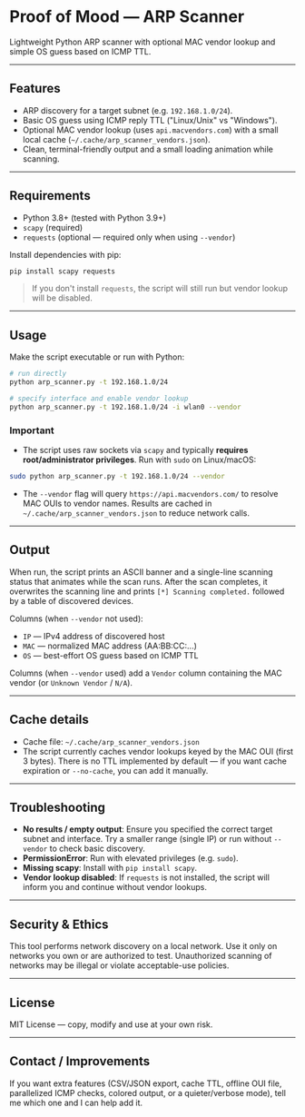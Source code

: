 # Proof of Mood — ARP Scanner

Lightweight Python ARP scanner with optional MAC vendor lookup and simple OS guess based on ICMP TTL.

---

## Features

* ARP discovery for a target subnet (e.g. `192.168.1.0/24`).
* Basic OS guess using ICMP reply TTL ("Linux/Unix" vs "Windows").
* Optional MAC vendor lookup (uses `api.macvendors.com`) with a small local cache (`~/.cache/arp_scanner_vendors.json`).
* Clean, terminal-friendly output and a small loading animation while scanning.

---

## Requirements

* Python 3.8+ (tested with Python 3.9+)
* `scapy` (required)
* `requests` (optional — required only when using `--vendor`)

Install dependencies with pip:

```bash
pip install scapy requests
```

> If you don't install `requests`, the script will still run but vendor lookup will be disabled.

---

## Usage

Make the script executable or run with Python:

```bash
# run directly
python arp_scanner.py -t 192.168.1.0/24

# specify interface and enable vendor lookup
python arp_scanner.py -t 192.168.1.0/24 -i wlan0 --vendor
```

### Important

* The script uses raw sockets via `scapy` and typically **requires root/administrator privileges**. Run with `sudo` on Linux/macOS:

```bash
sudo python arp_scanner.py -t 192.168.1.0/24 --vendor
```

* The `--vendor` flag will query `https://api.macvendors.com/` to resolve MAC OUIs to vendor names. Results are cached in `~/.cache/arp_scanner_vendors.json` to reduce network calls.

---

## Output

When run, the script prints an ASCII banner and a single-line scanning status that animates while the scan runs. After the scan completes, it overwrites the scanning line and prints `[*] Scanning completed.` followed by a table of discovered devices.

Columns (when `--vendor` not used):

* `IP` — IPv4 address of discovered host
* `MAC` — normalized MAC address (AA:BB:CC:...)
* `OS` — best-effort OS guess based on ICMP TTL

Columns (when `--vendor` used) add a `Vendor` column containing the MAC vendor (or `Unknown Vendor` / `N/A`).

---

## Cache details

* Cache file: `~/.cache/arp_scanner_vendors.json`
* The script currently caches vendor lookups keyed by the MAC OUI (first 3 bytes). There is no TTL implemented by default — if you want cache expiration or `--no-cache`, you can add it manually.

---

## Troubleshooting

* **No results / empty output**: Ensure you specified the correct target subnet and interface. Try a smaller range (single IP) or run without `--vendor` to check basic discovery.
* **PermissionError**: Run with elevated privileges (e.g. `sudo`).
* **Missing scapy**: Install with `pip install scapy`.
* **Vendor lookup disabled**: If `requests` is not installed, the script will inform you and continue without vendor lookups.

---

## Security & Ethics

This tool performs network discovery on a local network. Use it only on networks you own or are authorized to test. Unauthorized scanning of networks may be illegal or violate acceptable-use policies.

---

## License

MIT License — copy, modify and use at your own risk.

---

## Contact / Improvements

If you want extra features (CSV/JSON export, cache TTL, offline OUI file, parallelized ICMP checks, colored output, or a quieter/verbose mode), tell me which one and I can help add it.
